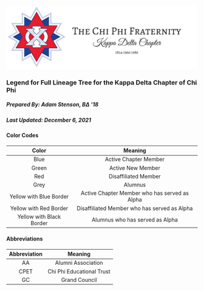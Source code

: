 ![](bannerLogo.png)

### Legend for Full Lineage Tree for the Kappa Delta Chapter of Chi Phi
##### Prepared By: Adam Stenson, $B\Delta$ '18
##### Last Updated: December 6, 2021

#### Color Codes

| Color                    | Meaning                                       |
|:------------------------:|:---------------------------------------------:|
| Blue                     | Active Chapter Member                         |
| Green                    | Active New Member                             |
| Red                      | Disaffiliated Member                          |
| Grey                     | Alumnus                                       |
| Yellow with Blue Border  | Active Chapter Member who has served as Alpha |
| Yellow with Red Border   | Disaffiliated Member who has served as Alpha  |
| Yellow with Black Border | Alumnus who has served as Alpha               |

#### Abbreviations

| Abbreviation | Meaning                   |
|:------------:|:-------------------------:|
| AA           | Alumni Association        |
| CPET         | Chi Phi Educational Trust |
| GC           | Grand Council             |